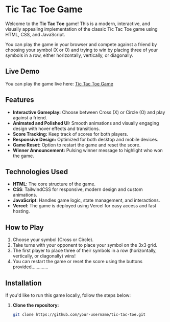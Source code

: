 # Tic Tac Toe Game

Welcome to the **Tic Tac Toe** game! This is a modern, interactive, and visually appealing implementation of the classic Tic Tac Toe game using HTML, CSS, and JavaScript.

You can play the game in your browser and compete against a friend by choosing your symbol (X or O) and trying to win by placing three of your symbols in a row, either horizontally, vertically, or diagonally.

## Live Demo

You can play the game live here: [Tic Tac Toe Game](https://tic-tac-toe-alpha-brown-58.vercel.app/)

## Features

- **Interactive Gameplay:** Choose between Cross (X) or Circle (O) and play against a friend.
- **Animated and Polished UI:** Smooth animations and visually engaging design with hover effects and transitions.
- **Score Tracking:** Keep track of scores for both players.
- **Responsive Design:** Optimized for both desktop and mobile devices.
- **Game Reset:** Option to restart the game and reset the score.
- **Winner Announcement:** Pulsing winner message to highlight who won the game.

## Technologies Used

- **HTML**: The core structure of the game.
- **CSS**: TailwindCSS for responsive, modern design and custom animations.
- **JavaScript**: Handles game logic, state management, and interactions.
- **Vercel**: The game is deployed using Vercel for easy access and fast hosting.

## How to Play

1. Choose your symbol (Cross or Circle).
2. Take turns with your opponent to place your symbol on the 3x3 grid.
3. The first player to place three of their symbols in a row (horizontally, vertically, or diagonally) wins!
4. You can restart the game or reset the score using the buttons provided.............

## Installation

If you'd like to run this game locally, follow the steps below:

1. **Clone the repository:**

   ```bash
   git clone https://github.com/your-username/tic-tac-toe.git
